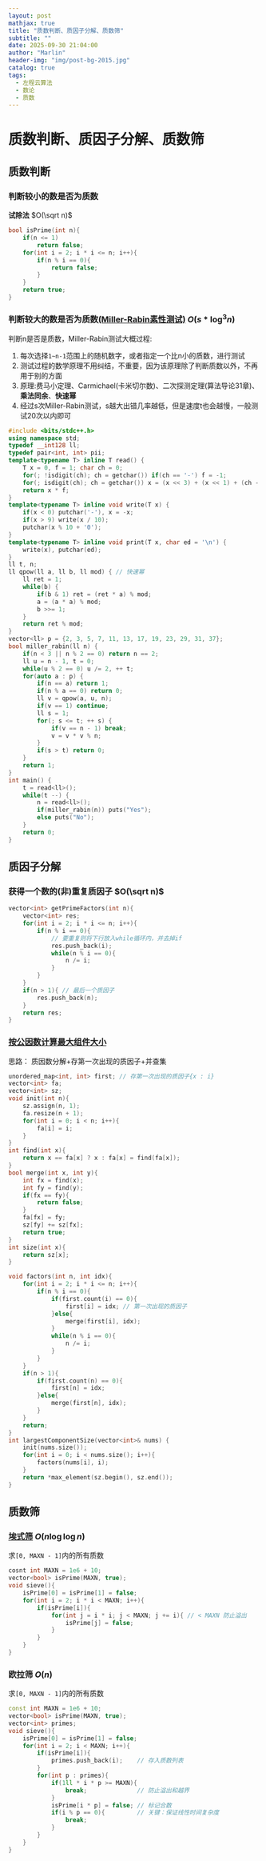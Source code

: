 ```yaml
---
layout: post
mathjax: true
title: "质数判断、质因子分解、质数筛"
subtitle: ""
date: 2025-09-30 21:04:00
author: "Marlin"
header-img: "img/post-bg-2015.jpg"
catalog: true
tags:
  - 左程云算法
  - 数论
  - 质数
---
```


# 质数判断、质因子分解、质数筛

## 质数判断

### 判断较小的数是否为质数

**试除法** $O(\sqrt n)$

```cpp
bool isPrime(int n){
    if(n <= 1) 
        return false;
    for(int i = 2; i * i <= n; i++){
        if(n % i == 0){
            return false;
        }
    }
    return true;
}
```

### 判断较大的数是否为质数[(Miller-Rabin素性测试)](https://www.luogu.com.cn/problem/U148828) $O(s * \log^3 n)$

判断n是否是质数，Miller-Rabin测试大概过程:
1. 每次选择`1~n-1`范围上的随机数字，或者指定一个比n小的质数，进行测试
2. 测试过程的数学原理不用纠结，不重要，因为该原理除了判断质数以外，不再用于别的方面
3. 原理:费马小定理、Carmichael(卡米切尔数)、二次探测定理(算法导论31章)、**乘法同余**、**快速幂**
4. 经过s次Miller-Rabin测试，s越大出错几率越低，但是速度t也会越慢，一般测试20次以内即可

```cpp
#include <bits/stdc++.h>
using namespace std;
typedef __int128 ll;
typedef pair<int, int> pii;
template<typename T> inline T read() {
    T x = 0, f = 1; char ch = 0;
    for(; !isdigit(ch); ch = getchar()) if(ch == '-') f = -1;
    for(; isdigit(ch); ch = getchar()) x = (x << 3) + (x << 1) + (ch - '0');
    return x * f;
}
template<typename T> inline void write(T x) {
    if(x < 0) putchar('-'), x = -x;
    if(x > 9) write(x / 10);
    putchar(x % 10 + '0');
}
template<typename T> inline void print(T x, char ed = '\n') {
    write(x), putchar(ed);
}
ll t, n;
ll qpow(ll a, ll b, ll mod) { // 快速幂
    ll ret = 1;
    while(b) {
        if(b & 1) ret = (ret * a) % mod;
        a = (a * a) % mod;
        b >>= 1;
    }
    return ret % mod;
}
vector<ll> p = {2, 3, 5, 7, 11, 13, 17, 19, 23, 29, 31, 37};
bool miller_rabin(ll n) {
    if(n < 3 || n % 2 == 0) return n == 2;
    ll u = n - 1, t = 0;
    while(u % 2 == 0) u /= 2, ++ t;
    for(auto a : p) {
        if(n == a) return 1;
        if(n % a == 0) return 0;
        ll v = qpow(a, u, n);
        if(v == 1) continue;
        ll s = 1;
        for(; s <= t; ++ s) {
            if(v == n - 1) break;
            v = v * v % n;
        }
        if(s > t) return 0; 
    }
    return 1;
}
int main() {
    t = read<ll>();
    while(t --) {
        n = read<ll>();
        if(miller_rabin(n)) puts("Yes");
        else puts("No");
    }
    return 0;
}
```

## 质因子分解

### 获得一个数的(非)重复质因子 $O(\sqrt n)$

```cpp
vector<int> getPrimeFactors(int n){
    vector<int> res;
    for(int i = 2; i * i <= n; i++){
        if(n % i == 0){
            // 要重复则将下行放入while循环内，并去掉if
            res.push_back(i); 
            while(n % i == 0){
                n /= i;
            }
        }
    }
    if(n > 1){ // 最后一个质因子
        res.push_back(n);
    }
    return res;
}
```

### [按公因数计算最大组件大小](https://leetcode.cn/problems/largest-component-size-by-common-factor/)

思路：
质因数分解+存第一次出现的质因子+并查集

```cpp
unordered_map<int, int> first; // 存第一次出现的质因子{x : i}
vector<int> fa;
vector<int> sz;
void init(int n){
    sz.assign(n, 1);
    fa.resize(n + 1);
    for(int i = 0; i < n; i++){
        fa[i] = i;
    }
}
int find(int x){
    return x == fa[x] ? x : fa[x] = find(fa[x]);
}
bool merge(int x, int y){
    int fx = find(x);
    int fy = find(y);
    if(fx == fy){
        return false;
    }
    fa[fx] = fy;
    sz[fy] += sz[fx];
    return true;
}
int size(int x){
    return sz[x];
}

void factors(int n, int idx){
    for(int i = 2; i * i <= n; i++){
        if(n % i == 0){
            if(first.count(i) == 0){
                first[i] = idx; // 第一次出现的质因子
            }else{
                merge(first[i], idx);
            }
            while(n % i == 0){
                n /= i;
            }
        }
    }
    if(n > 1){
        if(first.count(n) == 0){
            first[n] = idx;
        }else{
            merge(first[n], idx);
        }
    }
    return;
}
int largestComponentSize(vector<int>& nums) {
    init(nums.size());
    for(int i = 0; i < nums.size(); i++){
        factors(nums[i], i);
    }
    return *max_element(sz.begin(), sz.end());
}
```

## 质数筛

### [埃式筛](https://leetcode.cn/problems/count-primes/) $O(n \log \log n)$

求`[0, MAXN - 1]`内的所有质数

```cpp
cosnt int MAXN = 1e6 + 10;
vector<bool> isPrime(MAXN, true);
void sieve(){
    isPrime[0] = isPrime[1] = false;
    for(int i = 2; i * i < MAXN; i++){
        if(isPrime[i]){
            for(int j = i * i; j < MAXN; j += i){ // < MAXN 防止溢出
                isPrime[j] = false;
            }
        }
    }
}
```

### 欧拉筛 $O(n)$

求`[0, MAXN - 1]`内的所有质数

```cpp
const int MAXN = 1e6 + 10;
vector<bool> isPrime(MAXN, true);
vector<int> primes;
void sieve(){
    isPrime[0] = isPrime[1] = false;
    for(int i = 2; i < MAXN; i++){
        if(isPrime[i]){
            primes.push_back(i);    // 存入质数列表
        }
        for(int p : primes){
            if(1ll * i * p >= MAXN){
                break;              // 防止溢出和越界
            }
            isPrime[i * p] = false; // 标记合数
            if(i % p == 0){         // 关键：保证线性时间复杂度
                break;
            }
        }
    }
}
```